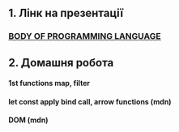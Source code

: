 ## 1. Лінк на презентації

### [BODY OF PROGRAMMING LANGUAGE](https://docs.google.com/presentation/d/1WaYT_5ZEbhGhGRJGpagVB-pTPcU9i-rgg5wc_wjcJa0/edit?usp=sharing)

## 2. Домашня робота

#### 1st functions map, filter
#### let const apply bind call, arrow functions (mdn)
#### DOM (mdn)